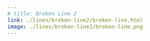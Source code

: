 ```yaml
---
# title: Broken Line 2
link: ./lines/broken-line2/broken-line.html
image: ./lines/broken-line2/broken-line.png
---
```

